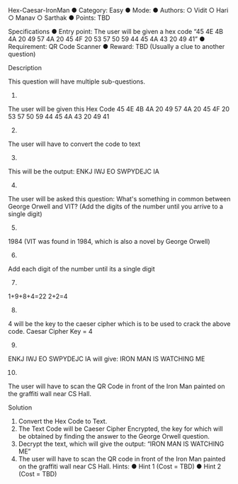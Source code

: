 Hex-Caesar-IronMan
●	Category: Easy
●	Mode: 
●	Authors:
	○	Vidit
	○	Hari
	○	Manav
	○	Sarthak
●	Points: TBD

Specifications
●	Entry point: The user will be given a hex code “45 4E 4B 4A 20 49 57 4A 20 45 4F 20 53 57 50 59 44 45 4A 43 20 49 41”
●	Requirement: QR Code Scanner
●	Reward: TBD (Usually a clue to another question)

Description

This question will have multiple sub-questions. 

1)
The user will be given this Hex Code
45 4E 4B 4A 20 49 57 4A 20 45 4F 20 53 57 50 59 44 45 4A 43 20 49 41

2)
The user will have to convert the code to text

3)
This will be the output:
ENKJ IWJ EO SWPYDEJC IA

4)
The user will be asked this question:
What's something in common between George Orwell and VIT? (Add the digits of the number until you arrive to a single digit)

5)
1984 (VIT was found in 1984, which is also a novel by George Orwell)

6)
Add each digit of the number until its a single digit

7)
1+9+8+4=22
2+2=4

8)
4 will be the key to the caeser cipher which is to be used to crack the above code.
Caesar Cipher
Key = 4

9)
ENKJ IWJ EO SWPYDEJC IA
will give:
IRON MAN IS WATCHING ME

10)
The user will have to scan the QR Code in front of the Iron Man painted on the graffiti wall near CS Hall.

Solution
1.	Convert the Hex Code to Text.
2.	The Text Code will be Caeser Cipher Encrypted, the key for which will be obtained by finding the answer to the George Orwell question.
3.	Decrypt the text, which will give the output: “IRON MAN IS WATCHING ME”
4.	The user will have to scan the QR code in front of the Iron Man painted on the graffiti wall near CS Hall.
Hints:
●	Hint 1 (Cost = TBD)
●	Hint 2 (Cost = TBD)


